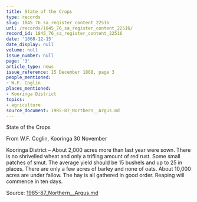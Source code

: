 ```yaml
---
title: State of the Crops
type: records
slug: 1845_76_sa_register_content_22516
url: /records/1845_76_sa_register_content_22516/
record_id: 1845_76_sa_register_content_22516
date: '1868-12-15'
date_display: null
volume: null
issue_number: null
page: '3'
article_type: news
issue_reference: 15 December 1868, page 3
people_mentioned:
- W.F. Coglin
places_mentioned:
- Kooringa District
topics:
- agriculture
source_document: 1985-87_Northern__Argus.md
---
```


State of the Crops

From W.F. Coglin, Kooringa 30 November

Kooringa District – About 2,000 acres more than last year were sown.  There is no shrivelled wheat and only a trifling amount of red rust.  Some small patches of smut.  The average yield should be 15 bushels and up to 25 in places.  There are only a few acres of barley and none of oats.  About 10,000 acres are under fallow.  The hay is all gathered in good order.  Reaping will commence in ten days.

Source: [1985-87_Northern__Argus.md](/downloads/markdown/1985-87_Northern__Argus.md)
